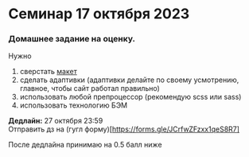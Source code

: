 # Семинар 17 октября 2023

### Домашнее задание на оценку.

Нужно

1. сверстать [макет](https://www.figma.com/file/TCp1WZv8UEiA6ZhYtciOk7/%D0%A8%D0%B0%D0%B1%D0%BB%D0%BE%D0%BD-%D1%81%D0%B0%D0%B9%D1%82%D0%B0-%D0%9E%D0%A8?node-id=0%3A1&mode=dev)
2. сделать адаптивки (адаптивки делайте по своему усмотрению, главное, чтобы сайт работал правильно)
3. использовать любой препроцессор (рекомендую scss или sass)
4. использовать технологию БЭМ

**Дедлайн:** 27 октября 23:59 <br/>
Отправить дз на (гугл форму)[https://forms.gle/JCrfwZFzxx1qeS8R7]

После дедлайна принимаю на 0.5 балл ниже
